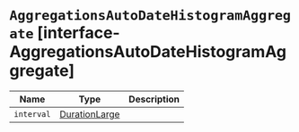 # `AggregationsAutoDateHistogramAggregate` [interface-AggregationsAutoDateHistogramAggregate]

| Name | Type | Description |
| - | - | - |
| `interval` | [DurationLarge](./DurationLarge.md) | &nbsp; |
